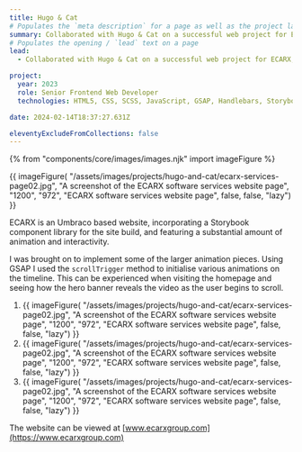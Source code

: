 ```yaml
---
title: Hugo & Cat
# Populates the `meta description` for a page as well as the project landing page project-specific summary
summary: Collaborated with Hugo & Cat on a successful web project for ECARX, a leading automotive technology company.
# Populates the opening / `lead` text on a page
lead:
  - Collaborated with Hugo & Cat on a successful web project for ECARX, a leading automotive technology company.

project:
  year: 2023
  role: Senior Frontend Web Developer
  technologies: HTML5, CSS, SCSS, JavaScript, GSAP, Handlebars, Storybook, Webpack, Gulp, Cypress, Umbraco, .NET Razor Views, Azure DevOps, Figma

date: 2024-02-14T18:37:27.631Z

eleventyExcludeFromCollections: false
---
```


{% from "components/core/images/images.njk" import imageFigure %}

{{ imageFigure(
  "/assets/images/projects/hugo-and-cat/ecarx-services-page02.jpg",
  "A screenshot of the ECARX software services website page",
  "1200",
  "972",
  "ECARX software services website page",
  false,
  false,
  "lazy")
}}

ECARX is an Umbraco based website, incorporating a Storybook component library for the site build, and featuring a substantial amount of animation and interactivity.

I was brought on to implement some of the larger animation pieces. Using GSAP I used the `scrollTrigger` method to initialise various animations on the timeline. This can be experienced when visiting the homepage and seeing how the hero banner reveals the video as the user begins to scroll.

<ol class="auto-grid | no-list">
  <li>
    {{ imageFigure(
      "/assets/images/projects/hugo-and-cat/ecarx-services-page02.jpg",
      "A screenshot of the ECARX software services website page",
      "1200",
      "972",
      "ECARX software services website page",
      false,
      false,
      "lazy")
    }}
  </li>
  <li>
    {{ imageFigure(
      "/assets/images/projects/hugo-and-cat/ecarx-services-page02.jpg",
      "A screenshot of the ECARX software services website page",
      "1200",
      "972",
      "ECARX software services website page",
      false,
      false,
      "lazy")
    }}
  </li>
  <li>
    {{ imageFigure(
      "/assets/images/projects/hugo-and-cat/ecarx-services-page02.jpg",
      "A screenshot of the ECARX software services website page",
      "1200",
      "972",
      "ECARX software services website page",
      false,
      false,
      "lazy")
    }}
  </li>
</ol>

The website can be viewed at [www.ecarxgroup.com](https://www.ecarxgroup.com)
